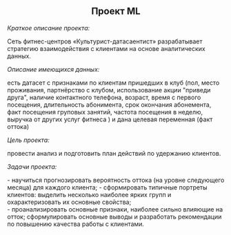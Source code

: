 <h2 align="center">Проект ML</h2> 
<p>
 <i>Краткое описание проекта:</i>
</p>
<p>
Сеть фитнес-центров «Культурист-датасаентист» разрабатывает стратегию взаимодействия с клиентами на основе аналитических данных.
</p>
 <p>
  <i>Описание имеющихся данных:</i>
</p>
<p>
есть датасет с признаками по клиентам пришедших в клуб (пол, место проживания, партнёрство с клубом, использование акции "приведи друга", наличие контактного телефона, возраст, время с первого посещения, длительность абонимента, срок окончания абонемента, факт посещения груповых занятий, частота посещения в неделю, выручка от других услуг фитнеса ) и дана целевая переменная (факт оттока)
</p>
<p>
<i>Цель проекта:</i>
</p>
<p>
 провести анализ и подготовить план действий по удержанию клиентов.
</p>
<p>
<i>Задачи проекта:</i>
</p>
<p>
- научиться прогнозировать вероятность оттока (на уровне следующего месяца) для каждого клиента;
- сформировать типичные портреты клиентов: выделить несколько наиболее ярких групп и охарактеризовать их основные свойства; <br>
- проанализировать основные признаки, наиболее сильно влияющие на отток; сформулировать основные выводы и разработать рекомендации по повышению качества работы с клиентами.<br>
</p>

